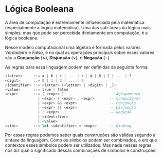 Lógica Booleana
===============

A área de computação é extremamente influenciada pela matemática (especialmente
a lógica matemática). Uma das sub-áreas da lógica mais simples, mas que pode
ser percebida diretamente em computação, é a lógica booleana.

Nesse modelo computacional uma álgebra é formada pelos valores *Verdadeiro* e
*Falso*, e no qual as operações principais sobre esses valores são a
**Conjunção** (∧), **Disjunção** (∨), e **Negação** (¬).

As regras para essa linguagem podem ser definidas da seguinte forma:

```hs
<letter>     ::= a | b | c | ... | z | A | B | C | ... | Z
<digit>      ::= 0 | 1 | 2 | ... | 9
<identifier> ::= <letter> (<letter> | <digit> | _)+
<value>      ::= true | false
<expr>       ::= ( <expr> )                     -- Agrupamento
               | <expr> ? <expr> : <expr>       -- Condicional
               | <expr> && <expr>               -- Conjunção
               | <expr> || <expr>               -- Disjunção
               | ! <expr>                       -- Negação
               | <identifier>
               | <value>
<stmt>       ::= let <identifier> = <expr>      -- Binding
```

Por essas regras podemos saber quais construções são válidas segundo a sintaxe
da linguagem. Como os símbolos podem ser combinados, e em que contextos esses
símbolos podem ser utilizados. Mas nada nessas regras nos diz qual o
significado dessas combinações de símbolos e construções.
